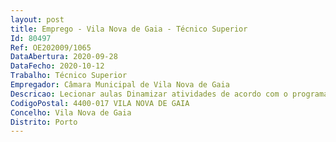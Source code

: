 ```yaml
--- 
layout: post
title: Emprego - Vila Nova de Gaia - Técnico Superior
Id: 80497
Ref: OE202009/1065
DataAbertura: 2020-09-28
DataFecho: 2020-10-12
Trabalho: Técnico Superior
Empregador: Câmara Municipal de Vila Nova de Gaia
Descricao: Lecionar aulas Dinamizar atividades de acordo com o programa da ECVG.
CodigoPostal: 4400-017 VILA NOVA DE GAIA
Concelho: Vila Nova de Gaia
Distrito: Porto
--- 
```

